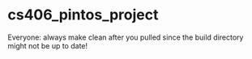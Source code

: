 # cs406_pintos_project

Everyone: always make clean after you pulled since the build directory might not be up to date!
